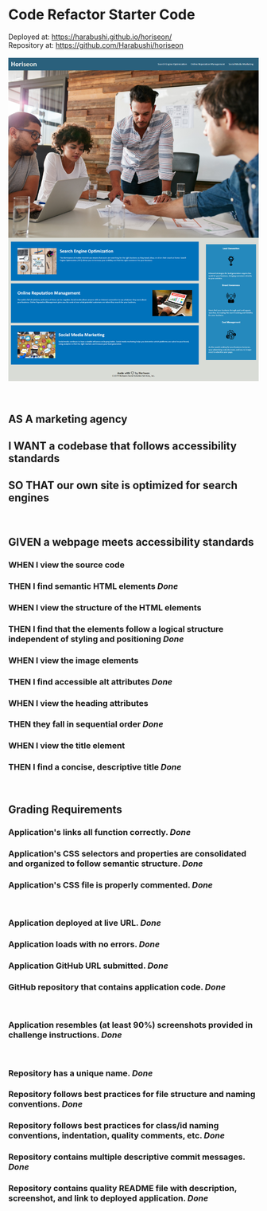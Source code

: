 # Code Refactor Starter Code

Deployed at: https://harabushi.github.io/horiseon/
<br />
Repository at: https://github.com/Harabushi/horiseon
<br />
<br />
![screen shot of site](./assets/images/screen-shot.png)


<br />

## AS A marketing agency
## I WANT a codebase that follows accessibility standards
## SO THAT our own site is optimized for search engines

<br />

## GIVEN a webpage meets accessibility standards
### WHEN I view the source code
### THEN I find semantic HTML elements _**Done**_
### WHEN I view the structure of the HTML elements
### THEN I find that the elements follow a logical structure independent of styling and positioning _**Done**_
### WHEN I view the image elements
### THEN I find accessible alt attributes _**Done**_
### WHEN I view the heading attributes
### THEN they fall in sequential order _**Done**_
### WHEN I view the title element
### THEN I find a concise, descriptive title  _**Done**_
<br />

## Grading Requirements
### Application's links all function correctly. _**Done**_
### Application's CSS selectors and properties are consolidated and organized to follow semantic structure. _**Done**_
### Application's CSS file is properly commented. _**Done**_

<br />

### Application deployed at live URL. _**Done**_
### Application loads with no errors. _**Done**_
### Application GitHub URL submitted. _**Done**_
### GitHub repository that contains application code. _**Done**_

<br />

### Application resembles (at least 90%) screenshots provided in challenge instructions. _**Done**_

<br />

### Repository has a unique name. _**Done**_
### Repository follows best practices for file structure and naming conventions. _**Done**_
### Repository follows best practices for class/id naming conventions, indentation, quality comments, etc. _**Done**_
### Repository contains multiple descriptive commit messages. _**Done**_
### Repository contains quality README file with description, screenshot, and link to deployed application. _**Done**_